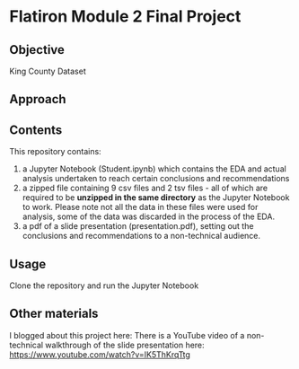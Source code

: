 # Flatiron Module 2 Final Project

## Objective
King County Dataset

## Approach

## Contents
This repository contains:
1) a Jupyter Notebook (Student.ipynb) which contains the EDA and actual analysis undertaken to reach certain conclusions and recommendations
2) a zipped file containing 9 csv files and 2 tsv files - all of which are required to be **unzipped in the same directory** as the Jupyter Notebook to work. Please note not all the data in these files were used for analysis, some of the data was discarded in the process of the EDA. 
3) a pdf of a slide presentation (presentation.pdf), setting out the conclusions and recommendations to a non-technical audience.

## Usage
Clone the repository and run the Jupyter Notebook

## Other materials
I blogged about this project here: 
There is a YouTube video of a non-technical walkthrough of the slide presentation here: https://www.youtube.com/watch?v=IK5ThKrqTtg
